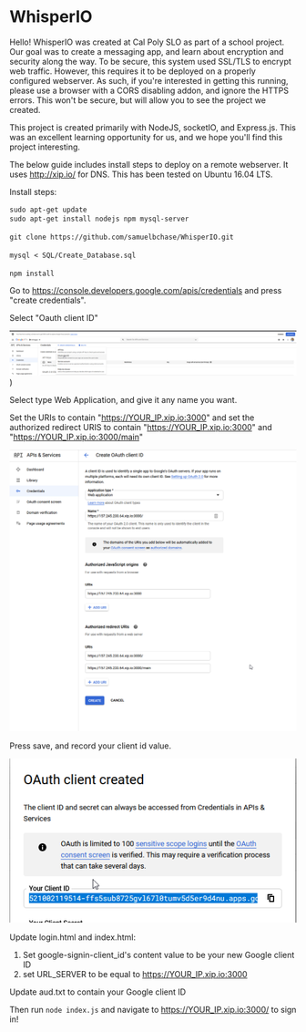 # WhisperIO

Hello! WhisperIO was created at Cal Poly SLO as part of a school project. Our goal was to create a messaging app, and learn about encryption and security along the way.
To be secure, this system used SSL/TLS to encrypt web traffic. However, this requires it to be deployed on a properly configured webserver. As such, if you're interested in getting this running, please use a browser with a CORS disabling addon, and ignore the HTTPS errors. This won't be secure, but will allow you to see the project we created.

This project is created primarily with NodeJS, socketIO, and Express.js. This was an excellent learning opportunity for us, and we hope you'll find this project interesting.

The below guide includes install steps to deploy on a remote webserver. It uses http://xip.io/ for DNS. This has been tested on Ubuntu 16.04 LTS.

Install steps:

    sudo apt-get update
    sudo apt-get install nodejs npm mysql-server

    git clone https://github.com/samuelbchase/WhisperIO.git

    mysql < SQL/Create_Database.sql

    npm install

Go to https://console.developers.google.com/apis/credentials and press "create credentials". 

Select "Oauth client ID"

![Image](/images/1.png))

Select type Web Application, and give it any name you want.

Set the URIs to contain "https://YOUR_IP.xip.io:3000" 
and set the authorized redirect URIS to contain "https://YOUR_IP.xip.io:3000" and "https://YOUR_IP.xip.io:3000/main"

![Image](/images/2.png)

Press save, and record your client id value.

![Image](/images/3.png)

Update login.html and index.html: 
1) Set google-signin-client_id's content value to be your new Google client ID
2) set URL_SERVER to be equal to https://YOUR_IP.xip.io:3000

Update aud.txt to contain your Google client ID

Then run `node index.js` and navigate to https://YOUR_IP.xip.io:3000/ to sign in!
